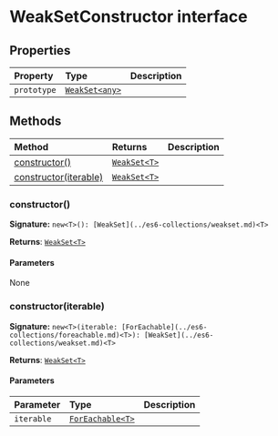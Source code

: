 # WeakSetConstructor interface










## Properties

| Property	   | Type	| Description|
|:-------------|:-------|:-----------|
|`prototype`      | [`WeakSet<any>`](../es6-collections/weakset.md) |  |




## Methods

| Method	   |  Returns	| Description|
|:-------------|:-------|:-----------|
|[constructor<T>()](constructor<t>())      | [`WeakSet<T>`](../es6-collections/weakset.md) |  |
|[constructor<T>(iterable)](constructor<t>(iterable))      | [`WeakSet<T>`](../es6-collections/weakset.md) |  |




### constructor<T>()



**Signature:** ``new<T>(): [WeakSet](../es6-collections/weakset.md)<T>``

**Returns**: [`WeakSet<T>`](../es6-collections/weakset.md)



#### Parameters
None


### constructor<T>(iterable)



**Signature:** ``new<T>(iterable: [ForEachable](../es6-collections/foreachable.md)<T>): [WeakSet](../es6-collections/weakset.md)<T>``

**Returns**: [`WeakSet<T>`](../es6-collections/weakset.md)



#### Parameters


| Parameter	   | Type    | Description |
|:-------------|:---------------|:------------|
| `iterable`    | [`ForEachable<T>`](../es6-collections/foreachable.md) |  |

